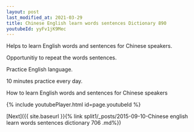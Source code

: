 ```yaml
---
layout: post
last_modified_at: 2021-03-29
title: Chinese English learn words sentences Dictionary 890 
youtubeId: yyFv1jK9Mec
---
```

 
 
Helps to learn English words and sentences for Chinese speakers.

Opportunitiy to repeat the words sentences. 

Practice English language. 
 
10 minutes practice every day. 
 
How to learn English words and sentences for Chinese speakers 
 
{% include youtubePlayer.html id=page.youtubeId %}
 
 
[Next]({{ site.baseurl }}{% link  split1/_posts/2015-09-10-Chinese english learn words sentences dictionary 706 .md%})
 
